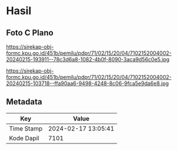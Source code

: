 # Hasil

## Foto C Plano

https://sirekap-obj-formc.kpu.go.id/451b/pemilu/pdpr/71/02/15/20/04/7102152004002-20240215-193911--78c3d6a8-1082-4b0f-8090-3aca9d56c0e5.jpg

https://sirekap-obj-formc.kpu.go.id/451b/pemilu/pdpr/71/02/15/20/04/7102152004002-20240215-103718--ffa90aa6-9498-4248-8c06-9fca5e9da6e8.jpg


## Metadata

| Key        | Value               |
| ---------- | ------------------- |
| Time Stamp | 2024-02-17 13:05:41 |
| Kode Dapil | 7101                |



